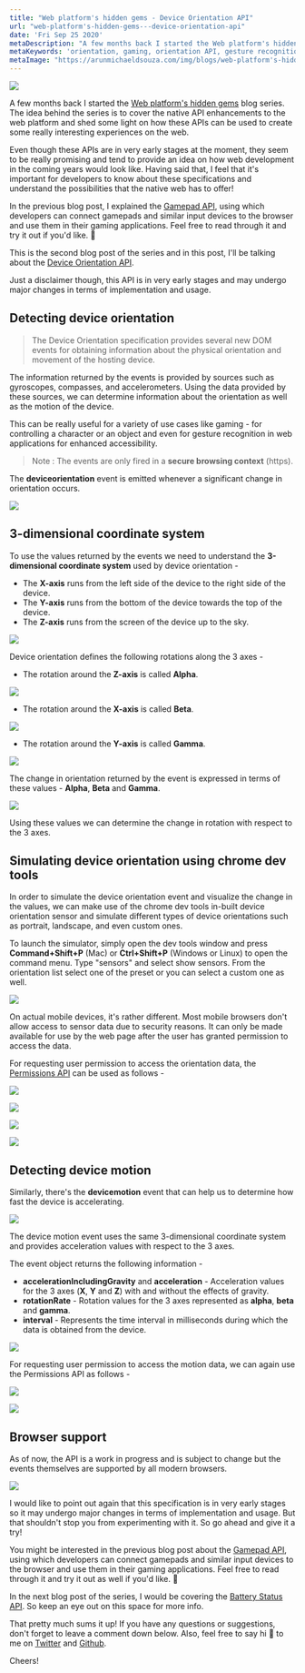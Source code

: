 ```yaml
---
title: "Web platform's hidden gems - Device Orientation API"
url: "web-platform's-hidden-gems---device-orientation-api"
date: 'Fri Sep 25 2020'
metaDescription: "A few months back I started the Web platform's hidden gems blog series. The idea behind the series is to cover the native API enhancements to the web platform and shed some light on how these APIs can be used to create some really interesting experiences on the web.   Even though these APIs are in very early stages at the moment, they seem to be really promising and tend to provide an idea on how web development in the coming years would look like. Having said that, I feel that it's important for developers to know about these specifications and understand the possibilities that the native web has to offer!  This is the third blog post of the series and in this post, I'll be talking about the Device Orientation API."
metaKeywords: 'orientation, gaming, orientation API, gesture recognition, game development, accessibility, device orientation, device motion, accelerometer, gyroscope, compass'
metaImage: "https://arunmichaeldsouza.com/img/blogs/web-platform's-hidden-gems---device-orientation-api/1.png"
---
```


![](/img/blogs/web-platform's-hidden-gems---device-orientation-api/1.png)

A few months back I started the [Web platform's hidden gems](<https://arunmichaeldsouza.com/blog/web-platform's-hidden-gems-(series)>) blog series. The idea behind the series is to cover the native API enhancements to the web platform and shed some light on how these APIs can be used to create some really interesting experiences on the web.

Even though these APIs are in very early stages at the moment, they seem to be really promising and tend to provide an idea on how web development in the coming years would look like. Having said that, I feel that it's important for developers to know about these specifications and understand the possibilities that the native web has to offer!

In the previous blog post, I explained the [Gamepad API](https://arunmichaeldsouza.com/blog/web-platform's-hidden-gems---gamepad-api), using which developers can connect gamepads and similar input devices to the browser and use them in their gaming applications. Feel free to read through it and try it out if you'd like. 🙂

This is the second blog post of the series and in this post, I'll be talking about the [Device Orientation API](https://w3c.github.io/deviceorientation/spec-source-orientation.html).

Just a disclaimer though, this API is in very early stages and may undergo major changes in terms of implementation and usage.

## Detecting device orientation

> The Device Orientation specification provides several new DOM events for obtaining information about the physical orientation and movement of the hosting device.

The information returned by the events is provided by sources such as gyroscopes, compasses, and accelerometers. Using the data provided by these sources, we can determine information about the orientation as well as the motion of the device.

This can be really useful for a variety of use cases like gaming - for controlling a character or an object and even for gesture recognition in web applications for enhanced accessibility.

> Note : The events are only fired in a **secure browsing context** (https).

The **deviceorientation** event is emitted whenever a significant change in orientation occurs.

![](/img/blogs/web-platform's-hidden-gems---device-orientation-api/2.png)

## 3-dimensional coordinate system

To use the values returned by the events we need to understand the **3-dimensional coordinate system** used by device orientation -

- The **X-axis** runs from the left side of the device to the right side of the device.
- The **Y-axis** runs from the bottom of the device towards the top of the device.
- The **Z-axis** runs from the screen of the device up to the sky.

![](/img/blogs/web-platform's-hidden-gems---device-orientation-api/3.png)

Device orientation defines the following rotations along the 3 axes -

- The rotation around the **Z-axis** is called **Alpha**.

![](/img/blogs/web-platform's-hidden-gems---device-orientation-api/4.png)

- The rotation around the **X-axis** is called **Beta**.

![](/img/blogs/web-platform's-hidden-gems---device-orientation-api/5.png)

- The rotation around the **Y-axis** is called **Gamma**.

![](/img/blogs/web-platform's-hidden-gems---device-orientation-api/6.png)

The change in orientation returned by the event is expressed in terms of these values - **Alpha**, **Beta** and **Gamma**.

![](/img/blogs/web-platform's-hidden-gems---device-orientation-api/7.png)

Using these values we can determine the change in rotation with respect to the 3 axes.

## Simulating device orientation using chrome dev tools

In order to simulate the device orientation event and visualize the change in the values, we can make use of the chrome dev tools in-built device orientation sensor and simulate different types of device orientations such as portrait, landscape, and even custom ones.

To launch the simulator, simply open the dev tools window and press **Command+Shift+P** (Mac) or **Ctrl+Shift+P** (Windows or Linux) to open the command menu. Type "sensors" and select show sensors. From the orientation list select one of the preset or you can select a custom one as well.

![](/img/blogs/web-platform's-hidden-gems---device-orientation-api/8.gif)

On actual mobile devices, it's rather different. Most mobile browsers don't allow access to sensor data due to security reasons. It can only be made available for use by the web page after the user has granted permission to access the data.

For requesting user permission to access the orientation data, the [Permissions API](https://www.w3.org/TR/permissions/) can be used as follows -

![](/img/blogs/web-platform's-hidden-gems---device-orientation-api/9.png)

![](/img/blogs/web-platform's-hidden-gems---device-orientation-api/10.gif)

![](/img/blogs/web-platform's-hidden-gems---device-orientation-api/11.gif)

![](/img/blogs/web-platform's-hidden-gems---device-orientation-api/12.gif)

## Detecting device motion

Similarly, there's the **devicemotion** event that can help us to determine how fast the device is accelerating.

![](/img/blogs/web-platform's-hidden-gems---device-orientation-api/13.png)

The device motion event uses the same 3-dimensional coordinate system and provides acceleration values with respect to the 3 axes.

The event object returns the following information -

- **accelerationIncludingGravity** and **acceleration** - Acceleration values for the 3 axes (**X**, **Y** and **Z**) with and without the effects of gravity.
- **rotationRate** \- Rotation values for the 3 axes represented as **alpha**, **beta** and **gamma**.
- **interval** - Represents the time interval in milliseconds during which the data is obtained from the device.

![](/img/blogs/web-platform's-hidden-gems---device-orientation-api/14.png)

For requesting user permission to access the motion data, we can again use the Permissions API as follows -

![](/img/blogs/web-platform's-hidden-gems---device-orientation-api/15.png)

![](/img/blogs/web-platform's-hidden-gems---device-orientation-api/16.gif)

## Browser support

As of now, the API is a work in progress and is subject to change but the events themselves are supported by all modern browsers.

![](/img/blogs/web-platform's-hidden-gems---device-orientation-api/17.png)

I would like to point out again that this specification is in very early stages so it may undergo major changes in terms of implementation and usage. But that shouldn't stop you from experimenting with it. So go ahead and give it a try!

You might be interested in the previous blog post about the [Gamepad API](https://arunmichaeldsouza.com/blog/web-platform's-hidden-gems---gamepad-api), using which developers can connect gamepads and similar input devices to the browser and use them in their gaming applications. Feel free to read through it and try it out as well if you'd like. 🙂

In the next blog post of the series, I would be covering the [Battery Status API](https://www.w3.org/TR/battery-status/). So keep an eye out on this space for more info.

That pretty much sums it up! If you have any questions or suggestions, don't forget to leave a comment down below. Also, feel free to say hi 👋 to me on [Twitter](https://twitter.com/amdsouza92) and [Github](https://github.com/ArunMichaelDsouza).

Cheers!

